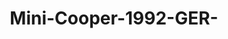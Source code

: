 ---
    title: Mini-Cooper-1992-GER-
    slug: Mini-Cooper-1992-GER-
    description:
    code: Mini-Cooper-1992-GER-
    image: https://cmdiy-archive.s3.us-east-1.amazonaws.com/adverts/images/Mini-Cooper-1992-GER-.jpeg
    download: https://cmdiy-archive.s3.us-east-1.amazonaws.com/adverts/documents/Mini-Cooper-1992-GER-.pdf
---